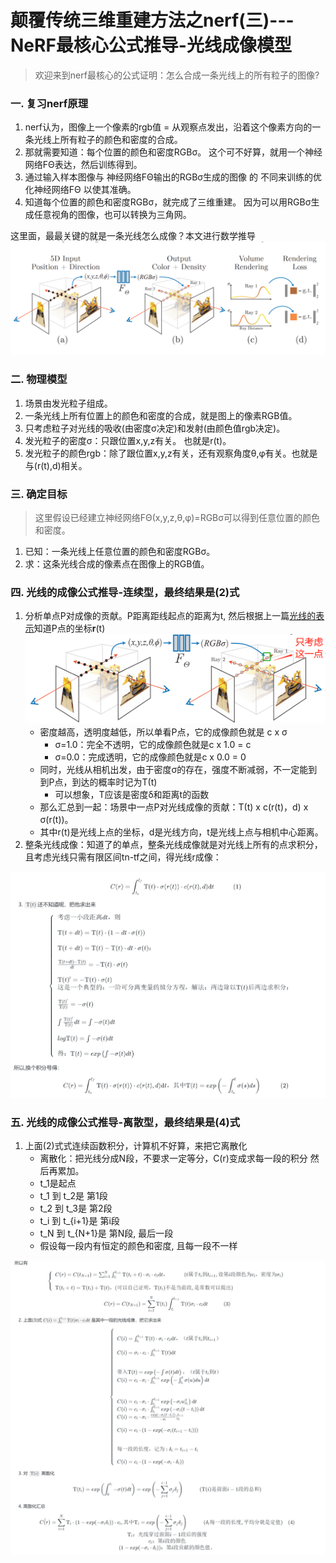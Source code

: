  # 颠覆传统三维重建方法之nerf(三)---NeRF最核心公式推导-光线成像模型
> 欢迎来到nerf最核心的公式证明：怎么合成一条光线上的所有粒子的图像?


### 一. 复习nerf原理
1. nerf认为，图像上一个像素的rgb值 = 从观察点发出，沿着这个像素方向的一条光线上所有粒子的颜色和密度的合成。
2. 那就需要知道：每个位置的颜色和密度RGBσ。 这个可不好算，就用一个神经网络FΘ表达，然后训练得到。
3. 通过输入样本图像与 神经网络FΘ输出的RGBσ生成的图像 的 不同来训练的优化神经网络FΘ 以使其准确。
4. 知道每个位置的颜色和密度RGBσ，就完成了三维重建。 因为可以用RGBσ生成任意视角的图像，也可以转换为三角网。

这里面，最最关键的就是一条光线怎么成像？本文进行数学推导
![](.images/e4328841.png)
<!--![](E:/workspace/06-docment/nerf-learn/.images/e4328841.png)-->

### 二. 物理模型
1. 场景由发光粒子组成。
2. 一条光线上所有位置上的颜色和密度的合成，就是图上的像素RGB值。
3. 只考虑粒子对光线的吸收(由密度σ决定)和发射(由颜色值rgb决定)。
4. 发光粒子的密度σ：只跟位置x,y,z有关。 也就是r(t)。
5. 发光粒子的颜色rgb：除了跟位置x,y,z有关，还有观察角度θ,φ有关。也就是与(r(t),d)相关。


### 三. 确定目标
>这里假设已经建立神经网络FΘ(x,y,z,θ,φ)=RGBσ可以得到任意位置的颜色和密度。

1. 已知：一条光线上任意位置的颜色和密度RGBσ。
2. 求：这条光线合成的像素点在图像上的RGB值。

### 四. 光线的成像公式推导-连续型，最终结果是(2)式
1. 分析单点P对成像的贡献。P距离距线起点的距离为t, 然后根据上一篇[光线的表示](03.颠覆传统三维重建方法之nerf(三)---光线的数学表示与光线采样.md)知道P点的坐标**r**(t)
    ![](.images/2892ab75.png)
    <!--![](E:/workspace/06-docment/nerf-learn/.images/2892ab75.png)-->
    - 密度越高，透明度越低，所以单看P点，它的成像颜色就是 c x σ
        - σ=1.0：完全不透明，它的成像颜色就是c x 1.0 = c
        - σ=0.0：完成透明，它的成像颜色就是c x 0.0 = 0
    - 同时，光线从相机出发，由于密度σ的存在，强度不断减弱，不一定能到到P点，到达的概率时记为Τ(t)
        - 可以想象，Τ应该是密度δ和距离t的函数
    - 那么汇总到一起：场景中一点P对光线成像的贡献：Τ(t) x c(r(t)，d) x σ(r(t))。
    - 其中r(t)是光线上点的坐标，d是光线方向，t是光线上点与相机中心距离。
2. 整条光线成像：知道了的单点，整条光线成像就是对光线上所有的点求积分，且考虑光线只需有限区间tn-tf之间，得光线r成像：

![](.images/d7324a18.png)
<!--![](E:/workspace/06-docment/nerf-learn/.images/d7324a18.png)-->
<!--
```math
C(r) = \int ^{t_f}_{t_n} \Tau(t)  \cdot \sigma(r(t))  \cdot c(r(t),d)  \mathrm{d}t  \quad\quad\quad(1)
```

3. `$\Tau(t)$`还不知道呢，把他求出来

```math
\left \{ \begin{array}{l}
考虑一小段距离dt，则 \\
\\
\Tau(t + dt) = \Tau(t) \cdot (1 - dt \cdot \sigma(t)) \\
\\
\Tau(t + dt) = \Tau(t) - \Tau(t) \cdot dt \cdot \sigma(t) ： \\
 \\
\frac{\Tau(t + dt) - \Tau(t) }{dt}  = - \Tau(t)  \cdot \sigma(t) \\
 \\
\Tau(t)^\prime = - \Tau(t)  \cdot \sigma(t) &\\
这是一个典型的：一阶可分离变量的微分方程，解法 ：两边除以\Tau(t)后两边求积分： \\
 \\
\frac{\Tau(t)^\prime}{\Tau(t)} = -\sigma(t) \\
 \\
\int \frac{\Tau(t)^\prime}{\Tau(t)} dt = \int  -\sigma(t)dt \\
 \\
log\Tau(t) = \int  -\sigma(t)dt  \\
 \\
得：\Tau(t) =  exp\left( \int  -\sigma(t)dt \right)\\
\end{array} \right.

```
所以,换个积分号得：
```math
C(r) = \int ^{t_f}_{t_n} \Tau(t)  \cdot \sigma(r(t))  \cdot c(r(t),d)  \mathrm{d}t ，其中\Tau(t) = exp\left( -\int ^{t}_{t_n} \sigma(s)ds  \right)   \quad\quad\quad(2)
```
-->
### 五. 光线的成像公式推导-离散型，最终结果是(4)式
1. 上面(2)式式连续函数积分，计算机不好算，来把它离散化
    - 离散化：把光线分成N段，不要求一定等分，C(r)变成求每一段的积分 然后再累加。 
    - t_1是起点
    - t_1 到 t_2是     第1段
    - t_2 到 t_3是     第2段
    - t_i 到 t_{i+1}是 第i段 
    - t_N 到 t_{N+1}是 第N段, 最后一段  
    - 假设每一段内有恒定的颜色和密度, 且每一段不一样 
    
![](.images/ace264c0.png)
<!--![](E:/workspace/06-docment/nerf-learn/.images/ace264c0.png)-->
<!--

所以有
```math
\left \{ \begin{array}{l}
C(r) =  C(t_{N+1}) = \sum^N_{i=1} \int^{t_{i+1}}_{t_i} \Tau(t_i+t)  \cdot \sigma_i  \cdot c_i 
\mathrm{d}t，\quad\quad\quad(t属于t_i 到 t_{i+1}, 设 第i段颜色为c_i，密度为\sigma_i ) \\
\\
\Tau(t_i + t) = \Tau(t_i) + \Tau(t) ，(可以自己证明，\Tau(t_i)不是当前段, 是常数可以提出)  \\
\end{array} \right.
```
```math
C(r) =  C(t_{N+1}) = \sum^N_{i=1} \Tau(t_i) \int^{t_{i+1}}_{t_i} \Tau(t)  \sigma_i  \cdot c_i \mathrm{d}t  \quad\quad\quad(3)
```

2. 上面(3)式`$C(i)=\int^{t_{i+1}}_{t_i} \Tau(t)  \sigma_i  \cdot c_i \mathrm{d}t $`是其中一段的光线成像，把它求出来

```math
\left \{ \begin{array}{l}
 \\
C(i) = \int^{t_{i+1}}_{t_i} \Tau(t) \cdot  \sigma_i  \cdot c_i \mathrm{d}t，（t属于t_i 到 t_{i+1}）  \\
 \\
C(i) = \sigma_i  \cdot c_i \cdot \int^{t_{i+1}}_{t_i} \Tau(t)   \mathrm{d}t \\
 \\
 \\
带入 \Tau(t) = exp\left( -\int \sigma(t)dt  \right) ，（t属于t_i 到 t）  \\
C(i) = c_i \cdot \sigma_i  \cdot \int ^{t_{i+1}}_{t_i} exp\left( -\int ^{t}_{t_i} \sigma(u)du  \right) \mathrm{d}t  \\
 \\
 \\
C(i) = c_i \cdot \sigma_i  \cdot  \int ^{t_{i+1}}_{t_i} exp\left( -\sigma_iu|^t_{t_i}  \right) \mathrm{d}t  \\
C(i) = c_i \cdot \sigma_i  \cdot  \int ^{t_{i+1}}_{t_i} exp\left( -\sigma_i(t-{t_i})  \right) \mathrm{d}t  \\
C(i) = c_i \cdot \sigma_i  \cdot   \frac{exp( -\sigma_i(t-{t_i}))}{-\sigma_i} |^{t_{i+1}}_{t_i} \\
 \\
C(i) = c_i \cdot  (1-exp( -\sigma_i({t_{i+1}}-{t_i}))) \\
 \\
 \\
每一段的长度，记为: \delta_i = t_{i+1}-{t_i} \\
 \\
C(i) = c_i \cdot  (1-exp( -\sigma_i \cdot \delta_i)) \\
\end{array} \right.
```
3. 对 `$\Tau(i)$` 离散化

```math
\Tau(t_i) =   exp\left( \int^{t_i}_0  -\sigma(t)dt \right) = exp\left( -\sum_{j=1}^{i-1}\sigma_j\delta_j  \right)  \quad\quad\quad(\Tau(i)是前面i-1段的总和)
```

4. 离散化汇总

```math
\hat{C(r)} = \sum_{i=1}^{N}  \Tau_i \cdot (1-exp(-\sigma_i\delta_i )) \cdot c_i, 其中 \Tau_i = exp\left( -\sum_{j=1}^{i-1}\sigma_j\delta_j  \right) \quad\quad\quad( \delta_i每一段的长度,平均分就是定值)\quad(4)
\\
\Tau_i：光线穿过前面i-1段后的强度 \\
\\
c_i：第i段的颜色\\
(1-exp( -\sigma_i \cdot \delta_i))：第i段贡献的颜色值。
```
-->
